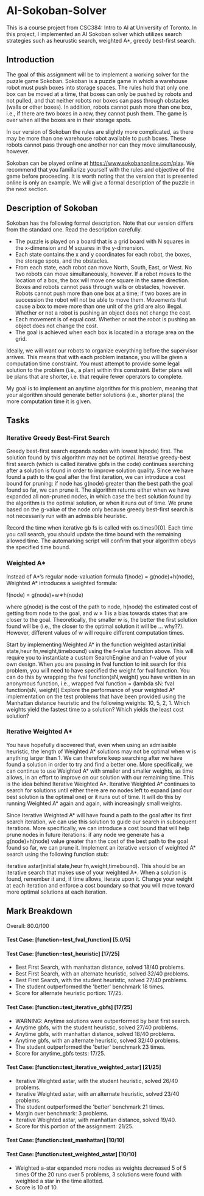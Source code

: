 # AI-Sokoban-Solver
This is a course project from CSC384: Intro to AI at University of Toronto. In this project, I implemented an AI Sokoban solver which utilizes search strategies such as heurustic search, weighted A*, greedy best-first search.
## Introduction
The goal of this assignment will be to implement a working solver for the puzzle game Sokoban. Sokoban is a puzzle game in which a warehouse robot must push boxes into storage spaces. The rules hold that only one box can be moved at a time, that boxes can only be pushed by robots and not pulled, and that neither robots nor boxes can pass through obstacles (walls or other boxes). In addition, robots cannot push more than one box, i.e., if there are two boxes in a row, they cannot push them. The game is over when all the boxes are in their storage spots.

In our version of Sokoban the rules are slightly more complicated, as there may be more than one warehouse robot available to push boxes. These robots cannot pass through one another nor can they move simultaneously, however.

Sokoban can be played online at https://www.sokobanonline.com/play. We recommend that you familiarize yourself with the rules and objective of the game before proceeding. It is worth noting that the version that is presented online is only an example. We will give a formal description of the puzzle in the next section.

## Description of Sokoban
Sokoban has the following formal description. Note that our version differs from the standard one. Read the description carefully.

- The puzzle is played on a board that is a grid board with N squares in the x-dimension and M squares in the y-dimension.
- Each state contains the x and y coordinates for each robot, the boxes, the storage spots, and the obstacles.
-  From each state, each robot can move North, South, East, or West. No two robots can move simultaneously, however. If a robot moves to the location of a box, the box will move one square in the same direction. Boxes and robots cannot pass through walls or obstacles, however. Robots cannot push more than one box at a time; if two boxes are in succession the robot will not be able to move them. Movements that cause a box to move more than one unit of the grid are also illegal. Whether or not a robot is pushing an object does not change the cost.
-  Each movement is of equal cost. Whether or not the robot is pushing an object does not change the cost.
- The goal is achieved when each box is located in a storage area on the grid.

Ideally, we will want our robots to organize everything before the supervisor arrives. This means that with each problem instance, you will be given a computation time constraint. You must attempt to provide some legal solution to the problem (i.e., a plan) within this constraint. Better plans will be plans that are shorter, i.e. that require fewer operators to complete.

My goal is to implement an anytime algorithm for this problem, meaning that your algorithm should generate better solutions (i.e., shorter plans) the more computation time it is given.
## Tasks
### Iterative Greedy Best-First Search
Greedy best-first search expands nodes with lowest h(node) first. The solution found by this algorithm may not be optimal. Iterative greedy-best first search (which is called iterative gbfs in the code) continues searching after a solution is found in order to improve solution quality. Since we have found a path to the goal after the first iteration, we can introduce a cost bound for pruning: if node has g(node) greater than the best path the goal found so far, we can prune it. The algorithm returns either when we have expanded all non-pruned nodes, in which case the best solution found by the algorithm is the optimal solution, or when it runs out of time. We prune based on the g-value of the node only because greedy best-first search is not necessarily run with an admissible heuristic.

Record the time when iterative gb fs is called with os.times()[0]. Each time you call search, you should update the time bound with the remaining allowed time. The automarking script will confirm that your algorithm obeys the specified time bound.
### Weighted A*
Instead of A*’s regular node-valuation formula f(node) = g(node)+h(node), Weighted A* introduces a weighted formula:

f(node) = g(node)+w∗h(node)

where g(node) is the cost of the path to node, h(node) the estimated cost of getting from node to the goal, and w ≥ 1 is a bias towards states that are closer to the goal. Theoretically, the smaller w is, the better the first solution found will be (i.e., the closer to the optimal solution it will be ... why??). However, different values of w will require different computation times.

Start by implementing Weighted A* in the function weighted astar(initial state,heur fn,weight,timebound) using the f-value function above. This will require you to instantiate a custom SearchEngine and an f-value of your own design. When you are passing in fval function to init search for this problem, you will need to have specified the weight for fval function. You can do this by wrapping the fval function(sN,weight) you have written in an anonymous function, i.e., wrapped fval function = (lambda sN: fval function(sN, weight)) Explore the performance of your weighted A* implementation on the test problems that have been provided using the Manhattan distance heuristic and the following weights: 10, 5, 2, 1. Which weights yield the fastest time to a solution? Which yields the least cost solution?

### Iterative Weighted A*
You have hopefully discovered that, even when using an admissible heuristic, the length of Weighted A* solutions may not be optimal when w is anything larger than 1. We can therefore keep searching after we have found a solution in order to try and find a better one. More specifically, we can continue to use Weighted A* with smaller and smaller weights, as time allows, in an effort to improve on our solution with our remaining time. This is the idea behind Iterative Weighted A*. Iterative Weighted A* continues to search for solutions until either there are no nodes left to expand (and our best solution is the optimal one) or it runs out of time. It will do this by running Weighted A* again and again, with increasingly small weights.

Since Iterative Weighted A* will have found a path to the goal after its first search iteration, we can use this solution to guide our search in subsequent iterations. More specifically, we can introduce a cost bound that will help prune nodes in future iterations: if any node we generate has a g(node)+h(node) value greater than the cost of the best path to the goal found so far, we can prune it. Implement an iterative version of weighted A* search using the following function stub:

iterative astar(initial state,heur fn,weight,timebound). This should be an iterative search that makes use of your weighted A*. When a solution is found, remember it and, if time allows, iterate upon it. Change your weight at each iteration and enforce a cost boundary so that you will move toward more optimal solutions at each iteration.
## Mark Breakdown
Overall: 80.0/100
#### Test Case: [function=test_fval_function]	[5.0/5]
#### Test Case: [function=test_heuristic]	[17/25]
- Best First Search, with manhattan distance, solved 18/40 problems.
- Best First Search, with an alternate heuristic, solved 32/40 problems.
- Best First Search, with the student heuristic, solved 27/40 problems.
- The student outperformed the 'better' benchmark 18 times.
- Score for alternate heuristic portion: 17/25.
#### Test Case: [function=test_iterative_gbfs]	[17/25]
- WARNING: Anytime solutions were outperformed by best first search.
- Anytime gbfs, with the student heuristic, solved 27/40 problems.
- Anytime gbfs, with manhattan distance, solved 18/40 problems.
- Anytime gbfs, with an alternate heuristic, solved 32/40 problems.
- The student outperformed the 'better' benchmark 23 times.
- Score for anytime_gbfs tests: 17/25.
#### Test Case: [function=test_iterative_weighted_astar]	[21/25]
- Iterative Weighted astar, with the student heuristic, solved 26/40 problems.
- Iterative Weighted astar, with an alternate heuristic, solved 23/40 problems.
- The student outperformed the 'better' benchmark 21 times.
- Margin over benchmark: 3 problems.
- Iterative Weighted astar, with manhattan distance, solved 19/40.
- Score for this portion of the assignment: 21/25.
#### Test Case: [function=test_manhattan]	[10/10]

#### Test Case: [function=test_weighted_astar]	[10/10]
- Weighted a-star expanded more nodes as weights decreased 5 of 5 times
Of the 20 runs over 5 problems, 3 solutions were found with weighted a star in the time allotted.
- Score is 10 of 10.
